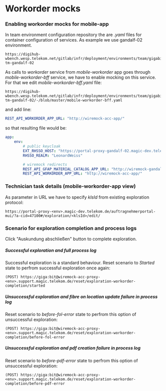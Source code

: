 # Workorder mocks

### Enabling workorder mocks for mobile-app

In team environment configuration repository the are *.yaml* files for container configuration of services. 
As example we use gandalf-02 environment.
```http request
https://digihub-wbench.wesp.telekom.net/gitlab/infr/deployment/environments/team/gigabit-tm-gandalf-02
```

As calls to *workorder* service from *mobile-workorder* app goes through *mobile-workorder-bff* service, we have to enable mocking on this service.
For that we edit *mobile-workorder-bff.yaml* file:
```http request
https://digihub-wbench.wesp.telekom.net/gitlab/infr/deployment/environments/team/gigabit-tm-gandalf-02/-/blob/master/mobile-workorder-bff.yaml
```
and add line:
```yaml
REST_API_WORKORDER_APP_URL: "http://wiremock-acc-app/"
```

so that resulting file would be: 

```yaml
app:
    env:
        # public keycloak
        EXT_RHSSO_HOST: "https://portal-proxy-gandalf-02.magic-dev.telekom.de/auth/"
        RHSSO_REALM: "LeonardWeiss"

        # wiremock redirects
        REST_API_GFAP_MATERIAL_CATALOG_APP_URL: "http://wiremock-gandalf-app/"
        REST_API_WORKORDER_APP_URL: "http://wiremock-acc-app/"
```

### Technician task details (mobile-workorder-app view)
As parameter in URL we have to specify *klsId* from existing exploration protocol:
```http request
https://portal-proxy-<env>.magic-dev.telekom.de/auftragnehmerportal-mui/?a-cid=47100#/exploration/<klsId>/edit/
```

### Scenario for exploration completion and process logs

Click "Auskundung abschließen" button to complete exploration.

##### Successful exploration and full process log
Successful exploration is a standard behaviour.
Reset scenario to *Started* state to perfrom successful exploration once again:
```http request
(POST) https://giga:bit@wiremock-acc-proxy-<env>.support.magic.telekom.de/reset/exploration-workorder-completion/started
```

##### Unsuccessful exploration and fibre on location update failure in process log
Reset scenario to *before-fol-error* state to perfrom this option of unsuccessful exploration:
```http request
(POST) https://giga:bit@wiremock-acc-proxy-<env>.support.magic.telekom.de/reset/exploration-workorder-completion/before-fol-error
```

##### Unsuccessful exploration and pdf creation failure in process log
Reset scenario to *before-pdf-error* state to perfrom this option of unsuccessful exploration:
```http request
(POST) https://giga:bit@wiremock-acc-proxy-<env>.support.magic.telekom.de/reset/exploration-workorder-completion/before-pdf-error
```
